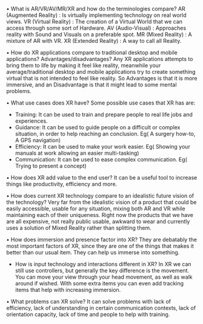 • What is AR/VR/AV/MR/XR and how do the terminologies compare?
AR (Augmented Reality) : Is virtually implementing technology on real world views.
VR (Virtual Reality) : The creation of a Virtual World that we can access through some sort of Hardware.
AV (Audio-Visual) : Approaches  reality with Sound and Visuals on a preferable spot.
MR (Mixed Reality) : A mixture of AR with VR.
XR (Extended Reality) : A way to call all Reality.

• How do XR applications compare to traditional desktop and mobile applications? Advantages/disadvantages?
Any XR applications attempts to bring them to life by making it feel like reality, meanwhile your average/traditional desktop and mobile applications try to create something virtual that is not intended to feel like reality.
So Advantages is that it is more immersive, and an Disadvantage is that it might lead to some mental problems.

• What use cases does XR have?
Some possible use cases that XR has are:
- Training: It can be used to train and prepare people to real life jobs and experiences.
- Guidance:  It  can be used to guide people on a difficult or complex situation, in order to help reaching an conclusion. Eg( A surgery how-to, A GPS navigation)
- Efficiency: It can be used to make your work easier. Eg( Showing your manuals at work allowing an easier multi-tasking)
- Communication:   It can be used to ease complex communication. Eg( Trying to present a concept)

• How does XR add value to the end user?
It can be a useful tool to increase things like productivity, efficiency and more.

• How does current XR technology compare to an idealistic future vision of the technology?
Very far from the idealistic vision of a product that could be easily accessible, usable for any situation, mixing both AR and VR while maintaining each of their uniqueness. Right now the products that we have are all expensive, not really public usable, awkward to wear and currently uses a solution of Mixed Reality rather than splitting them.

• How does immersion and presence factor into XR?
They are debatably the most important factors of XR, since they are one of the things that makes it better than our usual item. They can help us immerse into something.

- How is input technology and interactions different in XR?
In XR we can still use controllers, but generally the key difference is the movement. You can move your view through your head movement, as well as walk around if wished. With some extra items you can even add tracking items that help with increasing immersion.

• What problems can XR solve?
It can solve problems with lack of efficiency, lack of understanding in certain communication contexts, lack of orientation capacity, lack of time and people to help with training.
